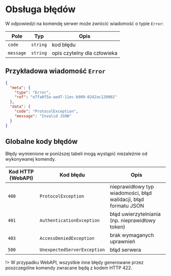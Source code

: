# Obsługa błędów

W odpowiedzi na komendę serwer może zwrócić wiadomość o typie `Error`:

| Pole      | Typ      | Opis                        |
|-----------|----------|-----------------------------|
| `code`    | `string` | kod błędu                   |
| `message` | `string` | opis czytelny dla człowieka |

## Przykładowa wiadomość `Error`

```json
{
  "meta": {
    "type": "Error",
    "ref": "e7fa8f5a-aed7-11ec-b909-0242ac120002"
  },
  "data": {
    "code": "ProtocolException",
    "message": "Invalid JSON"
  }
}
```

## Globalne kody błędów

Błędy wymienione w poniższej tabeli mogą wystąpić niezależnie od wykonywanej komendy.

| Kod HTTP (WebAPI) | Kod błędu                      | Opis                                                            |
|-------------------|--------------------------------|-----------------------------------------------------------------|
| `400`             | `ProtocolException`            | nieprawidłowy typ wiadomości, błąd walidacji, błąd formatu JSON |
| `401`             | `AuthenticationException`      | błąd uwierzytelniania (np. nieprawidłowy token)                 |
| `403`             | `AccessDeniedException`        | brak wymaganych uprawnień                                       |
| `500`             | `UnexpectedServerException`    | błąd serwera                                                    |

!> W przypadku WebAPI, wszystkie inne błędy generowane przez poszczególne komendy zwracane będą z kodem HTTP 422.